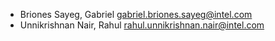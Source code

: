 - Briones Sayeg, Gabriel <gabriel.briones.sayeg@intel.com>
- Unnikrishnan Nair, Rahul <rahul.unnikrishnan.nair@intel.com>